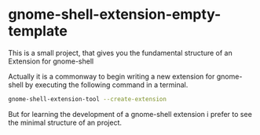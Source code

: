 # gnome-shell-extension-empty-template
This is a small project, that gives you the fundamental structure of an Extension for gnome-shell

Actually it is a commonway to begin writing a new extension for gnome-shell by executing the following command in a terminal.
```bash
gnome-shell-extension-tool --create-extension
```
But for learning the development of a gnome-shell extension i prefer to see the minimal structure of an project.
